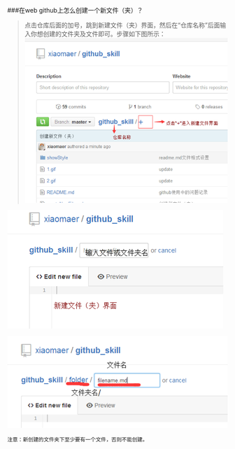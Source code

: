 ###在web github上怎么创建一个新文件（夹）？
>点击仓库后面的加号，跳到新建文件（夹）界面，然后在“仓库名称”后面输入你想创建的文件夹及文件即可。步骤如下图所示：
![img1](./img/newfile1.png)

![img1](./img/newfile2.png)

![img1](./img/new3.png)

`注意：新创建的文件夹下至少要有一个文件，否则不能创建。`
